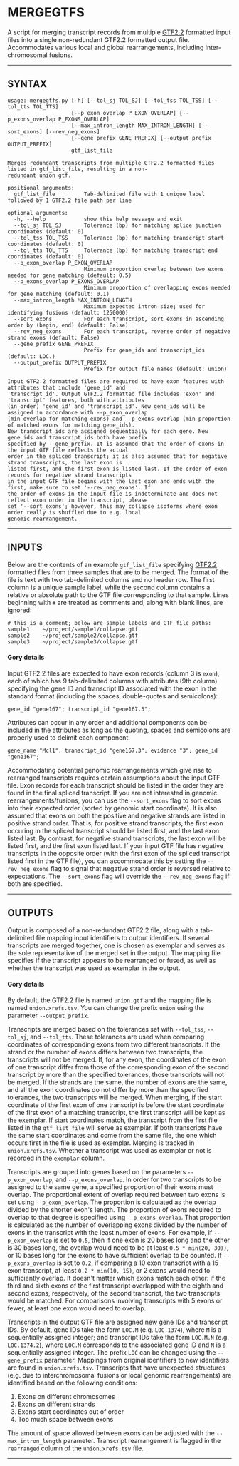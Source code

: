 # MERGEGTFS

A script for merging transcript records from multiple 
[GTF2.2](http://mblab.wustl.edu/GTF22.html) formatted input files into 
a single non-redundant GTF2.2 formatted output file. Accommodates various 
local and global rearrangements, including inter-chromosomal fusions. 

---

## SYNTAX

```
usage: mergegtfs.py [-h] [--tol_sj TOL_SJ] [--tol_tss TOL_TSS] [--tol_tts TOL_TTS]
                    [--p_exon_overlap P_EXON_OVERLAP] [--p_exons_overlap P_EXONS_OVERLAP]
                    [--max_intron_length MAX_INTRON_LENGTH] [--sort_exons] [--rev_neg_exons]
                    [--gene_prefix GENE_PREFIX] [--output_prefix OUTPUT_PREFIX]
                    gtf_list_file

Merges redundant transcripts from multiple GTF2.2 formatted files listed in gtf_list_file, resulting in a non-
redundant union gtf.

positional arguments:
  gtf_list_file         Tab-delimited file with 1 unique label followed by 1 GTF2.2 file path per line

optional arguments:
  -h, --help            show this help message and exit
  --tol_sj TOL_SJ       Tolerance (bp) for matching splice junction coordinates (default: 0)
  --tol_tss TOL_TSS     Tolerance (bp) for matching transcript start coordinates (default: 0)
  --tol_tts TOL_TTS     Tolerance (bp) for matching transcript end coordinates (default: 0)
  --p_exon_overlap P_EXON_OVERLAP
                        Minimum proportion overlap between two exons needed for gene matching (default: 0.5)
  --p_exons_overlap P_EXONS_OVERLAP
                        Minimum proportion of overlapping exons needed for gene matching (default: 0.1)
  --max_intron_length MAX_INTRON_LENGTH
                        Maximum expected intron size; used for identifying fusions (default: 1250000)
  --sort_exons          For each transcript, sort exons in ascending order by (begin, end) (default: False)
  --rev_neg_exons       For each transcript, reverse order of negative strand exons (default: False)
  --gene_prefix GENE_PREFIX
                        Prefix for gene_ids and transcript_ids (default: LOC.)
  --output_prefix OUTPUT_PREFIX
                        Prefix for output file names (default: union)

Input GTF2.2 formatted files are required to have exon features with attributes that include 'gene_id' and
'transcript_id'. Output GTF2.2 formatted file includes 'exon' and 'transcript' features, both with attributes
(in order) 'gene_id' and 'transcript_id'. New gene_ids will be assigned in accordance with --p_exon_overlap
(min overlap for matching exons) and --p_exons_overlap (min proportion of matched exons for matching gene_ids).
New transcript_ids are assigned sequentially for each gene. New gene_ids and transcript_ids both have prefix
specified by --gene_prefix. It is assumed that the order of exons in the input GTF file reflects the actual
order in the spliced transcript; it is also assumed that for negative strand transcripts, the last exon is
listed first, and the first exon is listed last. If the order of exon records for negative strand transcripts
in the input GTF file begins with the last exon and ends with the first, make sure to set '--rev_neg_exons'. If
the order of exons in the input file is indeterminate and does not reflect exon order in the transcript, please
set '--sort_exons'; however, this may collapse isoforms where exon order really is shuffled due to e.g. local
genomic rearrangement.
```

---

## INPUTS

Below are the contents of an example `gtf_list_file` specifying 
[GTF2.2](http://mblab.wustl.edu/GTF22.html) formatted files from three samples 
that are to be merged. The format of the file is text with two tab-delimited 
columns and no header row. The first column is a unique sample label, while 
the second column contains a relative or absolute path to the GTF file 
corresponding to that sample. Lines beginning with `#` are treated as 
comments and, along with blank lines, are ignored:

```
# this is a comment; below are sample labels and GTF file paths:
sample1    ~/project/sample1/collapse.gtf
sample2    ~/project/sample2/collapse.gtf
sample3    ~/project/sample3/collapse.gtf
```

#### Gory details

Input GTF2.2 files are expected to have exon records (column 3 is `exon`), 
each of which has 9 tab-delimited columns with attributes (9th column) 
specifying the gene ID and transcript ID associated with the exon in the 
standard format (including the spaces, double-quotes and semicolons):

`gene_id "gene167"; transcript_id "gene167.3";`

Attributes can occur in any order and additional components can be included 
in the attributes as long as the quoting, spaces and semicolons are properly 
used to delimit each component:

`gene_name "Mcl1"; transcript_id "gene167.3"; evidence "3"; gene_id "gene167";`

Accommodating potential genomic rearrangements which give rise to rearranged
transcripts requires certain assumptions about the input GTF file. Exon 
records for each transcript should be listed in the order they are found in 
the final spliced transcript. If you are not interested in genomic 
rearrangements/fusions, you can use the `--sort_exons` flag to sort exons 
into their expected order (sorted by genomic start coordinate). It is also 
assumed that exons on both the positive and negative strands are listed in 
positive strand order. That is, for positive strand transcripts, the first 
exon occuring in the spliced transcript should be listed first, and the last 
exon listed last. By contrast, for negative strand transcripts, the last exon 
will be listed first, and the first exon listed last. If your input GTF file 
has negative transcripts in the opposite order (with the first exon of the 
spliced transcript listed first in the GTF file), you can accommodate this 
by setting the `--rev_neg_exons` flag to signal that negative strand order 
is reversed relative to expectations. The `--sort_exons` flag will override 
the `--rev_neg_exons` flag if both are specified.

---

## OUTPUTS

Output is composed of a non-redundant GTF2.2 file, along with a tab-delimited 
file mapping input identifiers to output identifiers. If several transcripts 
are merged together, one is chosen as exemplar and serves as the sole 
representative of the merged set in the output. The mapping file specifies 
if the transcript appears to be rearranged or fused, as well as whether the 
transcript was used as exemplar in the output. 

#### Gory details

By default, the GTF2.2 file is named `union.gtf` and the mapping file is 
named `union.xrefs.tsv`. You can change the prefix `union` using the 
parameter `--output_prefix`.

Transcripts are merged based on the tolerances set with `--tol_tss`, 
`--tol_sj`, and `--tol_tts`. These tolerances are used when comparing 
coordinates of corresponding exons from two different transcripts. If the 
strand or the number of exons differs between two transcripts, the transcripts 
will not be merged. If, for any exon, the coordinates of the exon of one 
transcript differ from those of the corresponding exon of the second 
transcript by more than the specified tolerances, those transcripts will not 
be merged. If the strands are the same, the number of exons are the same, and 
all the exon coordinates do not differ by more than the specified tolerances, 
the two transcripts will be merged. When merging, if the start coordinate of 
the first exon of one transcript is before the start coordinate of the first 
exon of a matching transcript, the first transcript will be kept as the 
exemplar. If start coordinates match, the transcript from the first file 
listed in the `gtf_list_file` will serve as exemplar. If both transcripts 
have the same start coordinates and come from the same file, the one which 
occurs first in the file is used as exemplar. Merging is tracked in 
`union.xrefs.tsv`. Whether a transcript was used as exemplar or not is 
recorded in the `exemplar` column. 

Transcripts are grouped into genes based on the parameters 
`--p_exon_overlap`, and `--p_exons_overlap`. In order for two transcripts to 
be assigned to the same gene, a specified proportion of their exons must 
overlap. The proportional extent of overlap required between two exons is 
set using `--p_exon_overlap`. The proportion is calculated as the overlap 
divided by the shorter exon's length. The proportion of exons required to 
overlap to that degree is specified using `--p_exons_overlap`. That 
proportion is calculated as the number of overlapping exons divided by the 
number of exons in the transcript with the least number of exons. For 
example, if `--p_exon_overlap` is set to `0.5`, then if one exon is 20 bases 
long and the other is 30 bases long, the overlap would need to be at least 
`0.5 * min(20, 30))`, or 10 bases long for the exons to have sufficient 
overlap to be counted. If `--p_exons_overlap` is set to `0.2`, if comparing 
a 10 exon transcript with a 15 exon transcript, at least `0.2 * min(10, 15)`, 
or 2 exons would need to sufficiently overlap. It doesn't matter which exons 
match each other: if the third and sixth exons of the first transcript 
overlapped with the eighth and second exons, respectively, of the second 
transcript, the two transcripts would be matched. For comparisons involving 
transcripts with 5 exons or fewer, at least one exon would need to overlap.

Transcripts in the output GTF file are assigned new gene IDs and transcript 
IDs. By default, gene IDs take the form `LOC.M` (e.g. `LOC.1374`), where `M` 
is a sequentially assigned integer; and transcript IDs take the form `LOC.M.N` 
(e.g. `LOC.1374.2`), where `LOC.M` corresponds to the associated gene ID and 
`N` is a sequentially assigned integer. The prefix `LOC` can be changed using 
the `--gene_prefix` parameter. Mappings from original identifiers to new 
identifiers are found in `union.xrefs.tsv`. Transcripts that have unexpected 
structures (e.g. due to interchromosomal fusions or local genomic 
rearrangements) are identified based on the following conditions:

1) Exons on different chromosomes
2) Exons on different strands
3) Exons start coordinates out of order
4) Too much space between exons

The amount of space allowed between exons can be adjusted with the 
`--max_intron_length` parameter. Transcript rearrangement is flagged in the 
`rearranged` column of the `union.xrefs.tsv` file.

---


